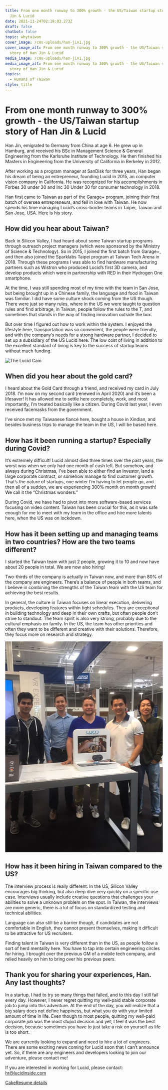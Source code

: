 ```yaml
---
title: From one month runway to 300% growth - the US/Taiwan startup story of Han
  Jin & Lucid
date: 2021-11-24T02:19:03.273Z
draft: false
chatbot: false
topic: whytaiwan
cover_image: /cms-uploads/han-jin1.jpg
cover_image_alt: From one month runway to 300% growth - the US/Taiwan startup
  story of Han Jin & Lucid
media_image: /cms-uploads/han-jin1.jpg
media_image_alt: From one month runway to 300% growth - the US/Taiwan startup
  story of Han Jin & Lucid
topics:
  - Humans of Taiwan
style: title
---
```

# From one month runway to 300% growth - the US/Taiwan startup story of Han Jin & Lucid

Han Jin, emigrated to Germany from China at age 6.  He grew up in Hamburg, and received his BSc in Management Science & General Engineering from the Karlsruhe Institute of Technology. He then finished his Masters in Engineering from the University of California in Berkeley in 2012.  

After working as a program manager at SanDisk for three years, Han began his dream of being an entrepreneur, founding Lucid in 2015, an computer vision company in California. He was recognized for his accomplishments in Forbes 30 under 30 and Inc 30 Under 30 for consumer technology in 2018.  

Han first came to Taiwan as part of the Garage+ program, joining their first batch of oversea entrepreneurs, and fell in love with Taiwan.  He now spends his time managing Lucid’s cross-border teams in Taipei, Taiwan and San Jose, USA. Here is his story. 

## How did you hear about Taiwan?

Back in Silicon Valley, I had heard about some Taiwan startup programs through outreach project managers (which were sponsored by the Ministry of Science & Technology).  So in 2015, I joined the first batch from Garage+, and then also joined the Sparklabs Taipei program at Taiwan Tech Arena in 2018. Through these programs I was able to find hardware manufacturing partners such as Wistron who produced Lucid’s first 3D camera, and develop products which were in partnership with RED in their Hydrogen One smartphone.

At the time, I was still spending most of my time with the team in San Jose, but being brought up in a Chinese family, the language and food in Taiwan was familiar.  I did have some culture shock coming from the US though.  There were just so many rules, where in the US we were taught to question rules and find arbitrage, in Taiwan, people follow the rules to the T, and sometimes that stands in the way of finding innovation outside the box. 

But over time I figured out how to work within the system.  I enjoyed the lifestyle here, transportation was so convenient, the people were friendly, and with the company’s needs for a strong hardware partner, I decided to set up a subsidiary of the US Lucid here. The low cost of living in addition to the excellent standard of living is key to the success of startup teams without much funding. 

![The Lucid Cam](/cms-uploads/han-jin2.jpg)

## When did you hear about the gold card?

I heard about the Gold Card through a friend, and received my card in July 2018.  I’m now on my second card (renewed in April 2020) and it’s been a lifesaver!  It has allowed me to settle here completely, work, and most importantly, I’m treated basically like a citizen.  During Covid last year, I even received facemasks from the government. 

I’ve since met my Taiwanese fiancé here, bought a house in Xindian, and besides business trips to manage the team in the US, I will be based here. 

## How has it been running a startup? Especially during Covid?

It’s extremely difficult!  Lucid almost died three times over the past years, the worst was when we only had one month of cash left.  But somehow, and always during Christmas, I’ve been able to either find an investor, land a large corporate contract, or somehow manage to find customer growth.  That’s the nature of startups, one winter I’m having to let people go, and then all of a sudden, we are experiencing 300% month on month growth! We call it the “Christmas wonders.” 

During Covid, we have had to pivot into more software-based services focusing on video content. Taiwan has been crucial for this, as it was safe enough for me to meet with my team in the office and hire more talents here, when the US was on lockdown. 

## How has it been setting up and managing teams in two countries? How are the two teams different?

I started the Taiwan team with just 2 people, growing it to 10 and now have about 20 people in total.  We are now also hiring! 

Two-thirds of the company is actually in Taiwan now, and more than 80% of the company are engineers. There’s a balance of people in both teams, and I believe in combining the strengths of the Taiwan team with the US team for achieving the best results. 

In general, the culture in Taiwan focuses on linear execution, delivering products, developing features within tight schedules. They are exceptional in building technology and deep in their own crafts, but often people don’t strive to standout. The team spirit is also very strong, probably due to the cultural emphasis on family.  In the US, the team has other priorities and often they want to be different and creative with their solutions.  Therefore, they focus more on research and strategy. 

![With the team launching LucidCam at Best Buy, Mountain View, CA](/cms-uploads/han-jin3.jpg)

## How has it been hiring in Taiwan compared to the US?

The interview process is really different.  In the US, Silicon Valley encourages big thinking, but also deep dive very quickly on a specific use case.  Interviews usually include creative questions that challenges your abilities to solve a unknown problem on the spot.  In Taiwan, the interviews are more generic, there is a lot of focus on standardized testing and technical abilities.  

Language can also still be a barrier though, if candidates are not comfortable in English, they cannot present themselves, making it difficult to be attractive for US recruiters. 

Finding talent in Taiwan is very different than in the US, as people follow a sort of herd mentality here. You have to tap into certain engineering circles for hiring. I brought over the previous GM of a mobile tech company, and relied heavily on him to bring over his previous peers. 

## Thank you for sharing your experiences, Han. Any last thoughts?

In a startup, I had to try so many things that failed, and to this day I still fail every day. However, I never regret quitting my well-paid stable corporate job to jump into this adventure. At the end of the day, you will realize that a big salary does not define happiness, but what you do with your limited amount of time in life. Even though to most people, quitting my well-paid corporate job was the most stupid decision and yet, I feel it was the best decision, because sometimes you have to just take a risk on yourself as life is too short.  

We are currently looking to expand and need to hire a lot of engineers. There are some exciting news coming for Lucid soon that I can’t announce yet. So, if there are any engineers and developers looking to join our adventure, please contact me!



If you are interested in working for Lucid, please contact: hr@lucidinside.com

[CakeResume details](https://www.cakeresume.com/companies/lucid/jobs " to CakeResume Page")